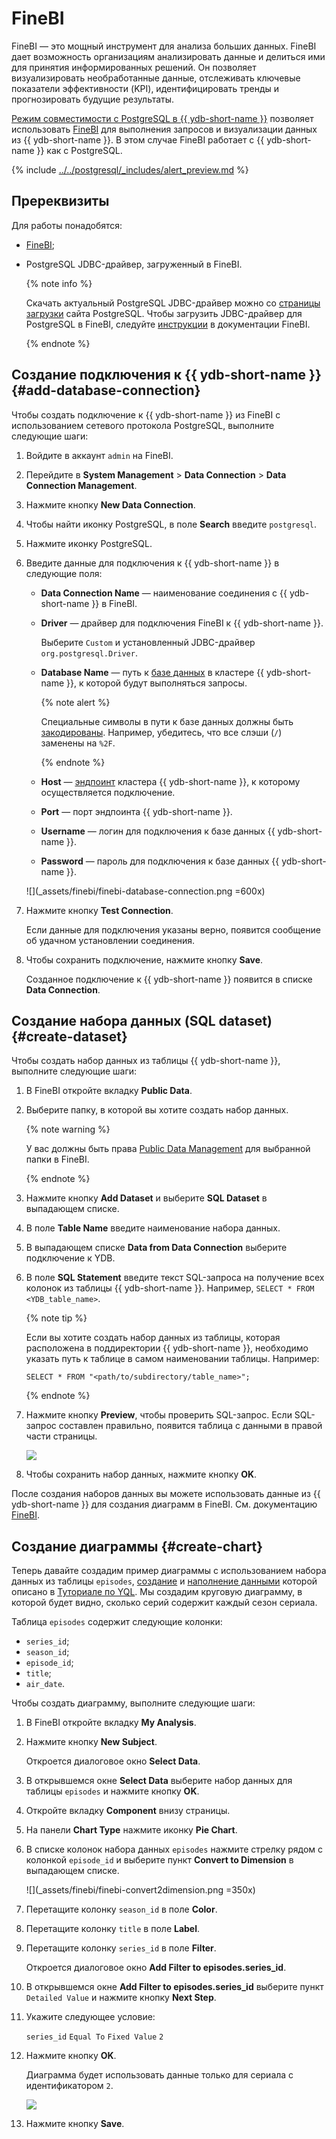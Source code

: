 # FineBI

FineBI — это мощный инструмент для анализа больших данных. FineBI дает возможность организациям анализировать данные и делиться ими для принятия информированных решений. Он позволяет визуализировать необработанные данные, отслеживать ключевые показатели эффективности (KPI), идентифицировать тренды и прогнозировать будущие результаты.

[Режим совместимости с PostgreSQL в {{ ydb-short-name }}](../../postgresql/intro.md) позволяет использовать [FineBI](https://intl.finebi.com/) для выполнения запросов и визуализации данных из {{ ydb-short-name }}. В этом случае FineBI работает с {{ ydb-short-name }} как с PostgreSQL.

{% include [../../postgresql/_includes/alert_preview.md](../../postgresql/_includes/alert_preview.md) %}

## Пререквизиты

Для работы понадобятся:

* [FineBI](https://intl.finebi.com/);
* PostgreSQL JDBC-драйвер, загруженный в FineBI.

    {% note info %}

    Скачать актуальный PostgreSQL JDBC-драйвер можно со [страницы загрузки](https://jdbc.postgresql.org/download/) сайта PostgreSQL. Чтобы загрузить JDBC-драйвер для PostgreSQL в FineBI, следуйте [инструкции](https://help.fanruan.com/finebi-en/doc-view-1540.html) в документации FineBI.

    {% endnote %}

## Создание подключения к {{ ydb-short-name }} {#add-database-connection}

Чтобы создать подключение к {{ ydb-short-name }} из FineBI с использованием сетевого протокола PostgreSQL, выполните следующие шаги:

1. Войдите в аккаунт `admin` на FineBI.

1. Перейдите в **System Management** > **Data Connection** > **Data Connection Management**.

1. Нажмите кнопку **New Data Connection**.

1. Чтобы найти иконку PostgreSQL, в поле **Search** введите `postgresql`.

1. Нажмите иконку PostgreSQL.

1. Введите данные для подключения к {{ ydb-short-name }} в следующие поля:

    * **Data Connection Name** — наименование соединения с {{ ydb-short-name }} в FineBI.

    * **Driver** — драйвер для подключения FineBI к {{ ydb-short-name }}.

        Выберите `Custom` и установленный JDBC-драйвер `org.postgresql.Driver`.

    * **Database Name** — путь к [базе данных](../../concepts/glossary.md#database) в кластере {{ ydb-short-name }}, к которой будут выполняться запросы.

        {% note alert %}

        Специальные символы в пути к базе данных должны быть [закодированы](https://en.wikipedia.org/wiki/Percent-encoding). Например, убедитесь, что все слэши (`/`) заменены на `%2F`.

        {% endnote %}

    * **Host** — [эндпоинт](../../concepts/connect.md#endpoint) кластера {{ ydb-short-name }}, к которому осуществляется подключение.

    * **Port** — порт эндпоинта {{ ydb-short-name }}.

    * **Username** — логин для подключения к базе данных {{ ydb-short-name }}.

    * **Password** — пароль для подключения к базе данных {{ ydb-short-name }}.

    ![](_assets/finebi/finebi-database-connection.png =600x)

1. Нажмите кнопку **Test Connection**.

    Если данные для подключения указаны верно, появится сообщение об удачном установлении соединения.

1. Чтобы сохранить подключение, нажмите кнопку **Save**.

    Созданное подключение к {{ ydb-short-name }} появится в списке **Data Connection**.

## Создание набора данных (SQL dataset) {#create-dataset}

Чтобы создать набор данных из таблицы {{ ydb-short-name }}, выполните следующие шаги:

1. В FineBI откройте вкладку **Public Data**.

1. Выберите папку, в которой вы хотите создать набор данных.

    {% note warning %}

    У вас должны быть права [Public Data Management](https://help.fanruan.com/finebi-en/doc-view-5734.html) для выбранной папки в FineBI.

    {% endnote %}

1. Нажмите кнопку **Add Dataset** и выберите **SQL Dataset** в выпадающем списке.

1. В поле **Table Name** введите наименование набора данных.

1. В выпадающем списке **Data from Data Connection** выберите подключение к YDB.

1. В поле **SQL Statement** введите текст SQL-запроса на получение всех колонок из таблицы {{ ydb-short-name }}. Например, `SELECT * FROM <YDB_table_name>`.

    {% note tip %}

    Если вы хотите создать набор данных из таблицы, которая расположена в поддиректории {{ ydb-short-name }}, необходимо указать путь к таблице в самом наименовании таблицы. Например:

    ```yql
    SELECT * FROM "<path/to/subdirectory/table_name>";
    ```

    {% endnote %}

1. Нажмите кнопку **Preview**, чтобы проверить SQL-запрос. Если SQL-запрос составлен правильно, появится таблица с данными в правой части страницы.

    ![](_assets/finebi/finebi-sql-dataset.png)

1. Чтобы сохранить набор данных, нажмите кнопку **OK**.

После создания наборов данных вы можете использовать данные из {{ ydb-short-name }} для создания диаграмм в FineBI. См. документацию [FineBI](https://help.fanruan.com/finebi-en/).


## Создание диаграммы {#create-chart}

Теперь давайте создадим пример диаграммы с использованием набора данных из таблицы `episodes`, [создание](../../dev/yql-tutorial/create_demo_tables.md) и [наполнение данными](../../dev/yql-tutorial/fill_tables_with_data.md) которой описано в [Туториале по YQL](../../dev/yql-tutorial/index.md). Мы создадим круговую диаграмму, в которой будет видно, сколько серий содержит каждый сезон сериала.

Таблица `episodes` содержит следующие колонки:

* `series_id`;
* `season_id`;
* `episode_id`;
* `title`;
* `air_date`.

Чтобы создать диаграмму, выполните следующие шаги:

1. В FineBI откройте вкладку **My Analysis**.

1. Нажмите кнопку **New Subject**.

    Откроется диалоговое окно **Select Data**.

1. В открывшемся окне **Select Data** выберите набор данных для таблицы `episodes` и нажмите кнопку **OK**.

1. Откройте вкладку **Component** внизу страницы.

1. На панели **Chart Type** нажмите иконку **Pie Chart**.

1. В списке колонок набора данных `episodes` нажмите стрелку рядом с колонкой `episode_id` и выберите пункт **Convert to Dimension** в выпадающем списке.

    ![](_assets/finebi/finebi-convert2dimension.png =350x)

1. Перетащите колонку `season_id` в поле **Color**.

1. Перетащите колонку `title` в поле **Label**.

1. Перетащите колонку `series_id` в поле **Filter**.

    Откроется диалоговое окно **Add Filter to episodes.series_id**.

1. В открывшемся окне **Add Filter to episodes.series_id** выберите пункт `Detailed Value` и нажмите кнопку **Next Step**.

1. Укажите следующее условие:

    `series_id` `Equal To` `Fixed Value` `2`

1. Нажмите кнопку **OK**.

    Диаграмма будет использовать данные только для сериала с идентификатором `2`.

    ![](_assets/finebi/finebi-sample-chart.png)

1. Нажмите кнопку **Save**.